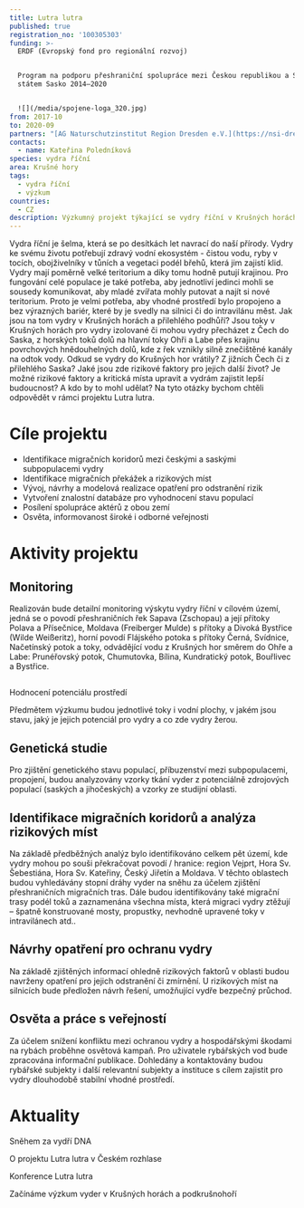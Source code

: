 ```yaml
---
title: Lutra lutra
published: true
registration_no: '100305303'
funding: >-
  ERDF (Evropský fond pro regionální rozvoj) 


  Program na podporu přeshraniční spolupráce mezi Českou republikou a Svobodným
  státem Sasko 2014–2020


  ![](/media/spojene-loga_320.jpg)
from: 2017-10
to: 2020-09
partners: "[AG Naturschutzinstitut Region Dresden e.V.](https://nsi-dresden.nabu-sachsen.de/) (vedoucí partner)\r\n\n[Alka Wlidlife o. p. s \r](www.alkawildlife.eu)\n\n[Muzeum města Ústí nad Labem ](http://www.muzeumusti.cz/)"
contacts:
  - name: Kateřina Poledníková
species: vydra říční
area: Krušné hory
tags:
  - vydra říční
  - výzkum
countries:
  - CZ
description: Výzkumný projekt týkající se vydry říční v Krušných horách a podkrušnohoří.
---
```

Vydra říční je šelma, která se po desítkách let navrací do naší přírody. Vydry ke svému životu potřebují zdravý vodní ekosystém - čistou vodu, ryby v tocích, obojživelníky v tůních a vegetaci podél břehů, která jim zajistí klid. Vydry mají poměrně velké teritorium a díky tomu hodně putují krajinou. Pro fungování celé populace je také potřeba, aby jednotliví jedinci mohli se sousedy komunikovat, aby mladé zvířata mohly putovat a najít si nové teritorium. Proto je velmi potřeba, aby vhodné prostředí bylo propojeno a bez výrazných bariér, které by je svedly na silnici či do intravilánu měst. Jak jsou na tom vydry v Krušných horách a přilehlého podhůří? Jsou toky v Krušných horách pro vydry izolované či mohou vydry přecházet z Čech do Saska, z horských toků dolů na hlavní toky Ohři a Labe přes krajinu povrchových hnědouhelných dolů, kde z řek vznikly silně znečištěné kanály na odtok vody. Odkud se vydry do Krušných hor vrátily? Z jižních Čech či z přilehlého Saska? Jaké jsou zde rizikové faktory pro jejich další život? Je možné rizikové faktory a kritická místa upravit a vydrám zajistit lepší budoucnost? A kdo by to mohl udělat? Na tyto otázky bychom chtěli odpovědět v rámci projektu Lutra lutra. 

# Cíle projektu

* Identifikace migračních koridorů mezi českými a saskými subpopulacemi vydry 
* Identifikace migračních překážek a rizikových míst 
* Vývoj, návrhy a modelová realizace opatření pro odstranění rizik 
* Vytvoření znalostní databáze pro vyhodnocení stavu populací 
* Posílení spolupráce aktérů z obou zemí 
* Osvěta, informovanost široké i odborné veřejnosti 



# Aktivity projektu

## Monitoring

Realizován bude detailní monitoring výskytu vydry říční v cílovém území, jedná se o povodí přeshraničních řek Sapava (Zschopau) a její přítoky Polava a Přísečnice, Moldava (Freiberger Mulde) s přítoky a Divoká Bystřice (Wilde Weißeritz), horní povodí Flájského potoka s přítoky Černá, Svídnice, Načetínský potok a toky, odvádějící vodu z Krušných hor směrem do Ohře a Labe: Prunéřovský potok, Chumutovka, Bílina, Kundratický potok, Bouřlivec a Bystřice. 

## Hodnocení potenciálu prostředí

Předmětem výzkumu budou jednotlivé toky i vodní plochy, v jakém jsou stavu, jaký je jejich potenciál pro vydry a co zde vydry žerou. 

## Genetická studie

Pro zjištění genetického stavu populací, příbuzenství mezi subpopulacemi, propojení, budou analyzovány vzorky tkání vyder z potenciálně zdrojových populací (saských a jihočeských) a vzorky ze studijní oblasti. 

## Identifikace migračních koridorů a analýza rizikových míst

Na základě předběžných analýz bylo identifikováno celkem pět území, kde vydry mohou po souši překračovat povodí / hranice: region Vejprt, Hora Sv. Šebestiána, Hora Sv. Kateřiny, Český Jiřetín a Moldava. V těchto oblastech budou vyhledávány stopní dráhy vyder na sněhu za účelem zjištění přeshraničních migračních tras. Dále budou identifikovány také migrační trasy podél toků a zaznamenána všechna místa, která migraci vydry ztěžují – špatně konstruované mosty, propustky, nevhodně upravené toky v intravilánech atd.. 

## Návrhy opatření pro ochranu vydry 

Na základě zjištěných informací ohledně rizikových faktorů v oblasti budou navrženy opatření pro jejich odstranění či zmírnění. U rizikových míst na silnicích bude předložen návrh řešení, umožňující vydře bezpečný průchod. 

## Osvěta a práce s veřejností

Za účelem snížení konfliktu mezi ochranou vydry a hospodářskými škodami na rybách proběhne osvětová kampaň. Pro uživatele rybářských vod bude zpracována informační publikace. Dohledány a kontaktovány budou rybářské subjekty i další relevantní subjekty a instituce s cílem zajistit pro vydry dlouhodobě stabilní vhodné prostředí. 



# Aktuality

Sněhem za vydří DNA

O projektu Lutra lutra v Českém rozhlase

Konference Lutra lutra

Začínáme výzkum vyder v Krušných horách a podkrušnohoří
